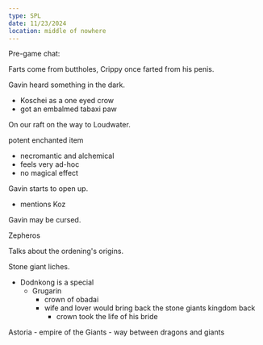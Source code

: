 ```yaml
---
type: SPL
date: 11/23/2024 
location: middle of nowhere
---
```


Pre-game chat:

Farts come from buttholes, Crippy once farted from his penis.

Gavin heard something in the dark. 
- Koschei as a one eyed crow
- got an embalmed tabaxi paw


On our raft on the way to Loudwater.

potent enchanted item
- necromantic and alchemical
- feels very ad-hoc
- no magical effect


Gavin starts to open up. 
- mentions Koz

Gavin may be cursed.

Zepheros

Talks about the ordening's origins. 

Stone giant liches. 
- Dodnkong is a special
	- Grugarin 
		- crown of obadai
		- wife and lover would bring back the stone giants kingdom back
			- crown took the life of his bride



Astoria - empire of the Giants
	- way between dragons and giants

